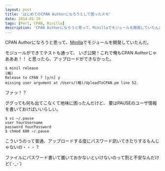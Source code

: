 ```yaml
---
layout: post
title: 'はじめてのCPAN Authorになろうとして困ったメモ'
date: 2014-01-19
tags: [Perl, CPAN, Minilla]
description: 'CPAN Authorになろうと思って、Minillaでモジュールを開発していたんだ。'
---
```


CPAN Authorになろうと思って、[Minilla][minil]でモジュールを開発していたんだ。

モジュールができてテストも通って、
いざ公開！これで俺もCPAN Authorじゃあああ！！
と思ったら、アップロードができなかった。

```
$ minil release
(略)
Release to CPAN ? [y/n] y
missing user argument at /Users/(略)/UploadToCPAN.pm line 52.
```

ファッ！？

ググっても何も出てこなくて地味に困ったんだけど、
要はPAUSEのユーザ情報を書いておけばいいらしい。

```
$ vi ~/.pause
user YourUsername
password YourPassword
$ chmod 600 ~/.pause
```

こういうのって普通、アップロードする度にパスワード訊いてきたりするもんじゃないの・・・？

ファイルにパスワード書いて置いておかないといけないのって割と不安なんだけど(´･\_･`)


[minil]: http://perldoc.jp/docs/modules/Minilla-v0.6.4/lib/Minilla.pod
